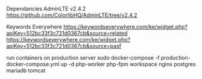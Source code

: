 Dependancies
AdminLTE v2.4.2 https://github.com/ColorlibHQ/AdminLTE/tree/v2.4.2

Keywords Everywhere
https://keywordseverywhere.com/ke/widget.php?apiKey=512bc33f3c721d0367cb&source=related
https://keywordseverywhere.com/ke/widget.php?apiKey=512bc33f3c721d0367cb&source=pasf

run containers on production server
sudo docker-compose -f production-docker-compose.yml up -d php-worker php-fpm workspace nginx postgres mariadb tomcat

